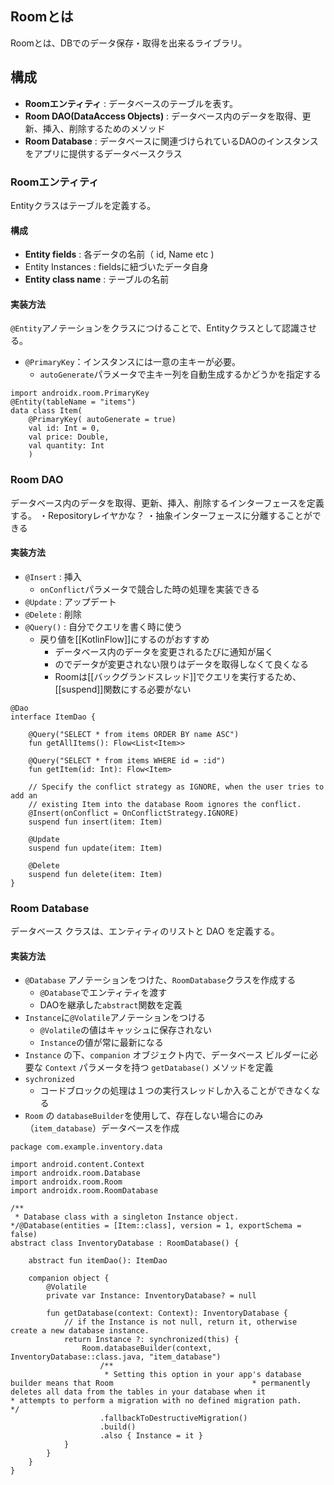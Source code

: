 ## Roomとは
Roomとは、DBでのデータ保存・取得を出来るライブラリ。
## 構成
- __Roomエンティティ__ : データベースのテーブルを表す。
- __Room DAO(DataAccess Objects)__ : データベース内のデータを取得、更新、挿入、削除するためのメソッド
- __Room Database__ : データベースに関連づけられているDAOのインスタンスをアプリに提供するデータベースクラス
### Roomエンティティ
Entityクラスはテーブルを定義する。
#### 構成
- __Entity fields__ : 各データの名前（ id, Name etc ) 
- Entity Instances : fieldsに紐づいたデータ自身
- __Entity class name__ : テーブルの名前
#### 実装方法
`@Entity`アノテーションをクラスにつけることで、Entityクラスとして認識させる。
- `@PrimaryKey`：インスタンスには一意の主キーが必要。
	- `autoGenerate`パラメータで主キー列を自動生成するかどうかを指定する
```
import androidx.room.PrimaryKey
@Entity(tableName = "items")
data class Item(    
	@PrimaryKey( autoGenerate = true)    
	val id: Int = 0,
	val price: Double,
	val quantity: Int
	)
```
### Room DAO
データベース内のデータを取得、更新、挿入、削除するインターフェースを定義する。
・Repositoryレイヤかな？
・抽象インターフェースに分離することができる
#### 実装方法
- `@Insert` : 挿入
	- `onConflict`パラメータで競合した時の処理を実装できる
- `@Update` : アップデート
- `@Delete` : 削除
- `@Query()` : 自分でクエリを書く時に使う
	- 戻り値を[[KotlinFlow]]にするのがおすすめ
		- データベース内のデータを変更されるたびに通知が届く
		- のでデータが変更されない限りはデータを取得しなくて良くなる
		- Roomは[[バックグランドスレッド]]でクエリを実行するため、[[suspend]]関数にする必要がない
```
@Dao  
interface ItemDao {  
  
    @Query("SELECT * from items ORDER BY name ASC")  
    fun getAllItems(): Flow<List<Item>>  
  
    @Query("SELECT * from items WHERE id = :id")  
    fun getItem(id: Int): Flow<Item>  
  
    // Specify the conflict strategy as IGNORE, when the user tries to add an  
    // existing Item into the database Room ignores the conflict.    
    @Insert(onConflict = OnConflictStrategy.IGNORE)  
    suspend fun insert(item: Item)  
  
    @Update  
    suspend fun update(item: Item)  
  
    @Delete  
    suspend fun delete(item: Item)  
}
```
### Room Database
データベース クラスは、エンティティのリストと DAO を定義する。
#### 実装方法
- `@Database` アノテーションをつけた、`RoomDatabase`クラスを作成する
	- `@Database`でエンティティを渡す
	- DAOを継承した`abstract`関数を定義
- `Instance`に`@Volatile`アノテーションをつける
	- `@Volatile`の値はキャッシュに保存されない
	-  `Instance`の値が常に最新になる
- `Instance` の下、`companion` オブジェクト内で、データベース ビルダーに必要な `Context` パラメータを持つ `getDatabase()` メソッドを定義
- `sychronized`
	- コードブロックの処理は１つの実行スレッドしか入ることができなくなる
- `Room` の `databaseBuilder`を使用して、存在しない場合にのみ（`item_database`）データベースを作成
```
package com.example.inventory.data  
  
import android.content.Context  
import androidx.room.Database  
import androidx.room.Room  
import androidx.room.RoomDatabase  
  
/**  
 * Database class with a singleton Instance object. */@Database(entities = [Item::class], version = 1, exportSchema = false)  
abstract class InventoryDatabase : RoomDatabase() {  
  
    abstract fun itemDao(): ItemDao  
  
    companion object {  
        @Volatile  
        private var Instance: InventoryDatabase? = null  
  
        fun getDatabase(context: Context): InventoryDatabase {  
            // if the Instance is not null, return it, otherwise create a new database instance.  
            return Instance ?: synchronized(this) {  
                Room.databaseBuilder(context, InventoryDatabase::class.java, "item_database")  
                    /**  
                     * Setting this option in your app's database builder means that Room                               * permanently deletes all data from the tables in your database when it                            * attempts to perform a migration with no defined migration path.                                  */
                    .fallbackToDestructiveMigration()  
                    .build()  
                    .also { Instance = it }  
            }       
        }  
    }  
}
```